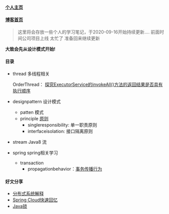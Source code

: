 #### [个人主页](http://www.mezjh.com)
#### [博客首页](https://blog.csdn.net/zqwhh)
> 这里将会存放一些个人的学习笔记，于2020-09-16开始持续更新....
> 前面时间公司项目上线 太忙了 准备回来继续更新

 **大致会先从设计模式开始!** 

#### 目录
- thread 多线程相关
                
     OrderThread： [探究ExecutorService的invokeAll()方法的返回结果是否具有执行顺序](https://blog.csdn.net/zqwhh/article/details/108624925)
- designpattern 设计模式
     - patten 模式
     - principle [原则]()
          - singleresponsibility: 单一职责原则
          - interfaceisolation: 接口隔离原则
          
- stream Java8 流

- spring   spring相关学习
    - transaction
        - propagationbehavior：[事务传播行为](https://blog.csdn.net/zqwhh/article/details/118653806)
#### 好文分享
- [分布式系统解释](https://baijiahao.baidu.com/s?id=1650890231453975345&wfr=spider&for=pc)
- [Spring Cloud快速回忆](https://zhuanlan.zhihu.com/p/95696180?from_voters_page=true)
- [Java锁](https://www.cnblogs.com/jyroy/p/11365935.html)
